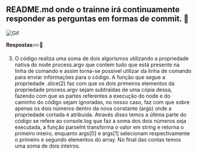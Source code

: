 ## README.md onde o trainne irá continuamente responder as perguntas em formas de commit. :exploding_head:

![Gif](https://c.tenor.com/YJVujQ8qJQgAAAAC/hora-de-aprender-profesor-utonio.gif)


__Respostas:__:pencil2::closed_book:

3.  O código realiza uma soma de dois algorismos utilizando a propriedade nativa do node process.argv que contem tudo que está presente na linha de comando e assim torna-se possível utilizar da linha de comando para enviar informações para o código. A função que segue a propriedade .slice(2) faz com que os dois primeiros elementos da propriedade process.argv sejam subtraídas de uma cópia dessa, fazendo com que as partes referentes a execução do node e do caminho do código sejam ignoradas, no nosso caso, faz com que sobre apenas os dois números dentro da nova constante (args) onde a propriedade cortada é atribuida. Através disso temos a última parte do código se refere ao console.log que faz a soma dos dois números seja executada, a função parseInt transforma o valor em string e retorna o primeiro inteiro, enquanto args[0] e args[1] selecionam respectivamente o primeiro e segundo elementos do array. No final das contas temos uma soma de dois inteiros.
